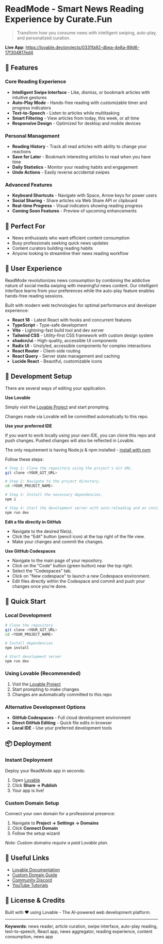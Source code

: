 # ReadMode - Smart News Reading Experience by Curate.Fun

> Transform how you consume news with intelligent swiping, auto-play, and personalized curation.

**Live App**: https://lovable.dev/projects/0331fa92-dbea-4e8a-89d6-17f304817ed4

## 🚀 Features

### Core Reading Experience
- **Intelligent Swipe Interface** - Like, dismiss, or bookmark articles with intuitive gestures
- **Auto-Play Mode** - Hands-free reading with customizable timer and progress indicators
- **Text-to-Speech** - Listen to articles while multitasking
- **Smart Filtering** - View articles from today, this week, or all time
- **Responsive Design** - Optimized for desktop and mobile devices

### Personal Management
- **Reading History** - Track all read articles with ability to change your reactions
- **Save for Later** - Bookmark interesting articles to read when you have time
- **Daily Statistics** - Monitor your reading habits and engagement
- **Undo Actions** - Easily reverse accidental swipes

### Advanced Features
- **Keyboard Shortcuts** - Navigate with Space, Arrow keys for power users
- **Social Sharing** - Share articles via Web Share API or clipboard
- **Real-time Progress** - Visual indicators showing reading progress
- **Coming Soon Features** - Preview of upcoming enhancements

## 🎯 Perfect For
- News enthusiasts who want efficient content consumption
- Busy professionals seeking quick news updates
- Content curators building reading habits
- Anyone looking to streamline their news reading workflow

## 📱 User Experience
ReadMode revolutionizes news consumption by combining the addictive nature of social media swiping with meaningful news content. Our intelligent interface learns from your preferences while the auto-play feature enables hands-free reading sessions.

Built with modern web technologies for optimal performance and developer experience:

- **React 18** - Latest React with hooks and concurrent features
- **TypeScript** - Type-safe development
- **Vite** - Lightning-fast build tool and dev server
- **Tailwind CSS** - Utility-first CSS framework with custom design system
- **shadcn/ui** - High-quality, accessible UI components
- **Radix UI** - Unstyled, accessible components for complex interactions
- **React Router** - Client-side routing
- **React Query** - Server state management and caching
- **Lucide React** - Beautiful, customizable icons

## 🔧 Development Setup

There are several ways of editing your application.

**Use Lovable**

Simply visit the [Lovable Project](https://lovable.dev/projects/0331fa92-dbea-4e8a-89d6-17f304817ed4) and start prompting.

Changes made via Lovable will be committed automatically to this repo.

**Use your preferred IDE**

If you want to work locally using your own IDE, you can clone this repo and push changes. Pushed changes will also be reflected in Lovable.

The only requirement is having Node.js & npm installed - [install with nvm](https://github.com/nvm-sh/nvm#installing-and-updating)

Follow these steps:

```sh
# Step 1: Clone the repository using the project's Git URL.
git clone <YOUR_GIT_URL>

# Step 2: Navigate to the project directory.
cd <YOUR_PROJECT_NAME>

# Step 3: Install the necessary dependencies.
npm i

# Step 4: Start the development server with auto-reloading and an instant preview.
npm run dev
```

**Edit a file directly in GitHub**

- Navigate to the desired file(s).
- Click the "Edit" button (pencil icon) at the top right of the file view.
- Make your changes and commit the changes.

**Use GitHub Codespaces**

- Navigate to the main page of your repository.
- Click on the "Code" button (green button) near the top right.
- Select the "Codespaces" tab.
- Click on "New codespace" to launch a new Codespace environment.
- Edit files directly within the Codespace and commit and push your changes once you're done.

## 🚀 Quick Start

### Local Development
```bash
# Clone the repository
git clone <YOUR_GIT_URL>
cd <YOUR_PROJECT_NAME>

# Install dependencies
npm install

# Start development server
npm run dev
```

### Using Lovable (Recommended)
1. Visit the [Lovable Project](https://lovable.dev/projects/0331fa92-dbea-4e8a-89d6-17f304817ed4)
2. Start prompting to make changes
3. Changes are automatically committed to this repo

### Alternative Development Options
- **GitHub Codespaces** - Full cloud development environment
- **Direct GitHub Editing** - Quick file edits in browser
- **Local IDE** - Use your preferred development tools

## 📦 Deployment

### Instant Deployment
Deploy your ReadMode app in seconds:
1. Open [Lovable](https://lovable.dev/projects/0331fa92-dbea-4e8a-89d6-17f304817ed4)
2. Click **Share → Publish**
3. Your app is live!

### Custom Domain Setup
Connect your own domain for a professional presence:
1. Navigate to **Project → Settings → Domains**
2. Click **Connect Domain**
3. Follow the setup wizard

*Note: Custom domains require a paid Lovable plan.*

## 🔗 Useful Links
- [Lovable Documentation](https://docs.lovable.dev/)
- [Custom Domain Guide](https://docs.lovable.dev/tips-tricks/custom-domain#step-by-step-guide)
- [Community Discord](https://discord.com/channels/1119885301872070706/1280461670979993613)
- [YouTube Tutorials](https://www.youtube.com/watch?v=9KHLTZaJcR8&list=PLbVHz4urQBZkJiAWdG8HWoJTdgEysigIO)

## 📄 License & Credits
Built with ❤️ using Lovable - The AI-powered web development platform.

---

**Keywords**: news reader, article curation, swipe interface, auto-play reading, text-to-speech, React app, news aggregator, reading experience, content consumption, news app
